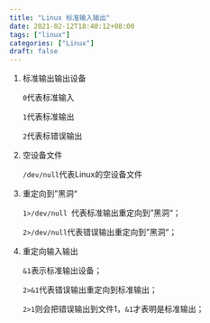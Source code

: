```yaml
---
title: "Linux 标准输入输出"
date: 2021-02-12T18:40:12+08:00
tags: ["linux"]
categories: ["Linux"]
draft: false
---
```


1. 标准输出输出设备

   `0`代表标准输入

   `1`代表标准输出

   `2`代表标错误输出

2. 空设备文件

   `/dev/null`代表Linux的空设备文件

3. 重定向到”黑洞“

   `1>/dev/null `代表标准输出重定向到”黑洞“；

   `2>/dev/null`代表错误输出重定向到”黑洞“；

4. 重定向输入输出

   `&1`表示标准输出设备； 

   `2>&1`代表错误输出重定向到标准输出； 

   `2>1`则会把错误输出到文件1，`&1`才表明是标准输出；

